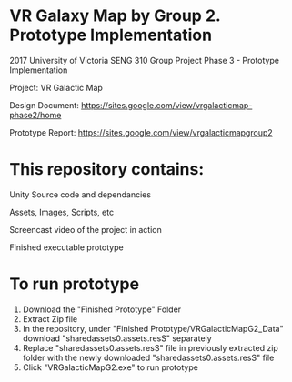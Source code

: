 # VR Galaxy Map by Group 2. Prototype Implementation

2017 University of Victoria SENG 310 Group Project Phase 3 - Prototype Implementation

Project: VR Galactic Map

Design Document: https://sites.google.com/view/vrgalacticmap-phase2/home

Prototype Report: https://sites.google.com/view/vrgalacticmapgroup2

# This repository contains:

Unity Source code and dependancies

Assets, Images, Scripts, etc

Screencast video of the project in action

Finished executable prototype

# To run prototype

1) Download the "Finished Prototype" Folder
2) Extract Zip file
3) In the repository, under "Finished Prototype/VRGalacticMapG2_Data" download "sharedassets0.assets.resS" separately
4) Replace "sharedassets0.assets.resS" file in previously extracted zip folder with the newly downloaded "sharedassets0.assets.resS" file
5) Click "VRGalacticMapG2.exe" to run prototype
